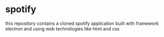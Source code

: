 # spotify
this repository contains a cloned spotify application built with framework electron and using web technologies like html and css
